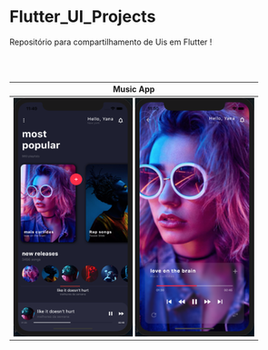 # Flutter_UI_Projects

Repositório para compartilhamento de Uis em Flutter !

<br><br>

|Music App|
|:-:|
|<div align="left"><img width="210" height="420" src="music_app/prints/print_1.png">   <img width="210" height="420"  src="music_app/prints/print_2.png"></div>|
 
 
 
